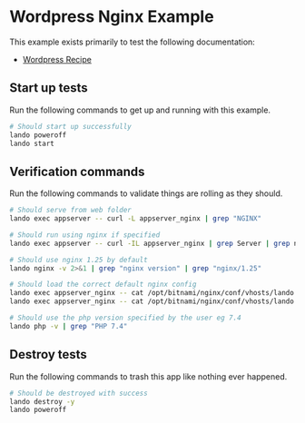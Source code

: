 # Wordpress Nginx Example

This example exists primarily to test the following documentation:

* [Wordpress Recipe](https://docs.lando.dev/wordpress/config.html)

## Start up tests

Run the following commands to get up and running with this example.

```bash
# Should start up successfully
lando poweroff
lando start
```

## Verification commands

Run the following commands to validate things are rolling as they should.

```bash
# Should serve from web folder
lando exec appserver -- curl -L appserver_nginx | grep "NGINX"

# Should run using nginx if specified
lando exec appserver -- curl -IL appserver_nginx | grep Server | grep nginx

# Should use nginx 1.25 by default
lando nginx -v 2>&1 | grep "nginx version" | grep "nginx/1.25"

# Should load the correct default nginx config
lando exec appserver_nginx -- cat /opt/bitnami/nginx/conf/vhosts/lando.conf | grep "LANDOWORDPRESSNGINXCONF"
lando exec appserver_nginx -- cat /opt/bitnami/nginx/conf/vhosts/lando.conf | grep "WordPress single site rules."

# Should use the php version specified by the user eg 7.4
lando php -v | grep "PHP 7.4"
```

## Destroy tests

Run the following commands to trash this app like nothing ever happened.

```bash
# Should be destroyed with success
lando destroy -y
lando poweroff
```
